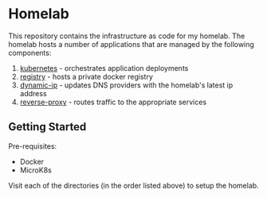 # Homelab

This repository contains the infrastructure as code for my homelab. The homelab hosts a number of applications that are managed by the following components:

1. [kubernetes](./kubernetes/README.md) - orchestrates application deployments
2. [registry](./registry/README.md) - hosts a private docker registry
3. [dynamic-ip](./dynamic-ip/README.md) - updates DNS providers with the homelab's latest ip address
4. [reverse-proxy](./reverse-proxy/README.md) - routes traffic to the appropriate services

## Getting Started

Pre-requisites:

- Docker
- MicroK8s

Visit each of the directories (in the order listed above) to setup the homelab.

